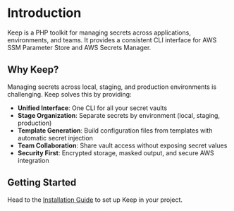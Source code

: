 # Introduction

Keep is a PHP toolkit for managing secrets across applications, environments, and teams. It provides a consistent CLI interface for AWS SSM Parameter Store and AWS Secrets Manager.

## Why Keep?

Managing secrets across local, staging, and production environments is challenging. Keep solves this by providing:

- **Unified Interface**: One CLI for all your secret vaults
- **Stage Organization**: Separate secrets by environment (local, staging, production)
- **Template Generation**: Build configuration files from templates with automatic secret injection
- **Team Collaboration**: Share vault access without exposing secret values
- **Security First**: Encrypted storage, masked output, and secure AWS integration

## Getting Started

Head to the [Installation Guide](./installation) to set up Keep in your project.